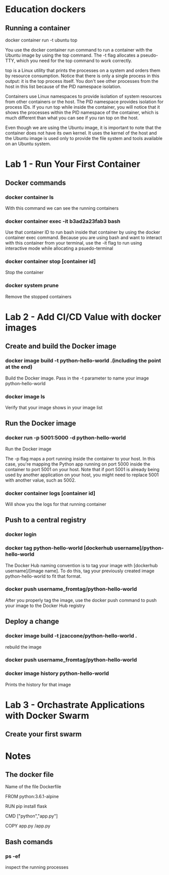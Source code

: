 # Education dockers

## Running a container 
docker container run -t ubuntu top

You use the docker container run command to run a container with the Ubuntu image by using the top command. 
The -t flag allocates a pseudo-TTY, which you need for the top command to work correctly.

top is a Linux utility that prints the processes on a system and orders them by resource consumption. 
Notice that there is only a single process in this output: it is the top process itself. 
You don't see other processes from the host in this list because of the PID namespace isolation.

Containers use Linux namespaces to provide isolation of system resources from other containers or the host. 
The PID namespace provides isolation for process IDs. 
If you run top while inside the container, you will notice that it shows the processes within the PID namespace of the container, which is much different than what you can see if you ran top on the host.

Even though we are using the Ubuntu image, it is important to note that the container does not have its own kernel. It uses the kernel of the host and the Ubuntu image is used only to provide the file system and tools available on an Ubuntu system.

# Lab 1 - Run Your First Container

## Docker commands 

### docker container ls 

With this command we can see the running containers

### docker container exec -it b3ad2a23fab3 bash

Use that container ID to run bash inside that container by using the docker container exec command. 
Because you are using bash and want to interact with this container from your terminal, use the -it flag to run using interactive mode while allocating a psuedo-terminal

### docker container stop [container id]
Stop the container 

### docker system prune
Remove the stopped containers

# Lab 2 - Add CI/CD Value with docker images

## Create and build the Docker image

### docker image build -t python-hello-world .(including the point at the end)

Build the Docker image. Pass in the -t parameter to name your image python-hello-world

### docker image ls

Verify that your image shows in your image list

## Run the Docker image

### docker run -p 5001:5000 -d python-hello-world

Run the Docker image

The -p flag maps a port running inside the container to your host. In this case, you're mapping the Python app running on port 5000 inside the container to port 5001 on your host. Note that if port 5001 is already being used by another application on your host, you might need to replace 5001 with another value, such as 5002.

### docker container logs [container id]

Will show you the logs for that running container

## Push to a central registry

### docker login

### docker tag python-hello-world [dockerhub username]/python-hello-world

The Docker Hub naming convention is to tag your image with [dockerhub username]/[image name]. To do this, tag your previously created image python-hello-world to fit that format.

### docker push username_fromtag/python-hello-world

After you properly tag the image, use the docker push command to push your image to the Docker Hub registry

## Deploy a change 

### docker image build -t jzaccone/python-hello-world .

rebuild the image 

### docker push username_fromtag/python-hello-world

### docker image history python-hello-world

Prints the history for that image

# Lab 3 - Orchastrate Applications with Docker Swarm


## Create your first swarm




# Notes

## The docker file 

Name of the file Dockerfile 

FROM python:3.6.1-alpine

RUN pip install flask

CMD ["python","app.py"]

COPY app.py /app.py



## Bash comands 

### ps -ef

 inspect the running processes
 
 



